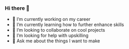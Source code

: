 ### Hi there 👋

- 🔭 I’m currently working on my career
- 🌱 I’m currently learning how to further enhance skills
- 👯 I’m looking to collaborate on cool projects
- 🤔 I’m looking for help with upskilling
- 💬 Ask me about the things I want to make

